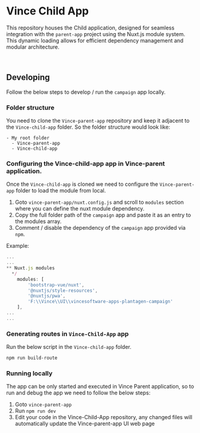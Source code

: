 # Vince Child App

This repository houses the Child application, designed for seamless integration with the `parent-app` project using the Nuxt.js module system. This dynamic loading allows for efficient dependency management and modular architecture.

<br>


## Developing

Follow the below steps to develop / run the `campaign` app locally.

### Folder structure
You need to clone the `Vince-parent-app` repository and keep it adjacent to the `Vince-child-app` folder. So the folder structure would look like: 

```
- My root folder
  - Vince-parent-app
  - Vince-child-app
```



### Configuring the Vince-child-app app in Vince-parent application.

Once the `Vince-child-app` is cloned we need to configure the `Vince-parent-app` folder to load the module from local.

1. Goto `vince-parent-app/nuxt.config.js` and scroll to `modules` section where you can define the nuxt module dependency.
2. Copy the full folder path of the `campaign` app and paste it as an entry to the modules array.
3. Comment / disable the dependency of the `campaign` app provided via `npm`.

Example:

```js
...
...
** Nuxt.js modules
  */
    modules: [
        'bootstrap-vue/nuxt',
        '@nuxtjs/style-resources',
        '@nuxtjs/pwa',
        'F:\\Vince\\UI\\vincesoftware-apps-plantagen-campaign'
    ],
...
...
```

### Generating routes in `Vince-Child-App` app

Run the below script in the `Vince-child-app` folder.
```powershell
npm run build-route
```

### Running locally

The app can be only started and executed in Vince Parent application, so to run and debug the app we need to follow the below steps:

1. Goto `vince-parent-app`
2. Run `npm run dev`
3. Edit your code in the Vince-Child-App repository, any changed files will automatically update the Vince-parent-app UI web page 

<br>
